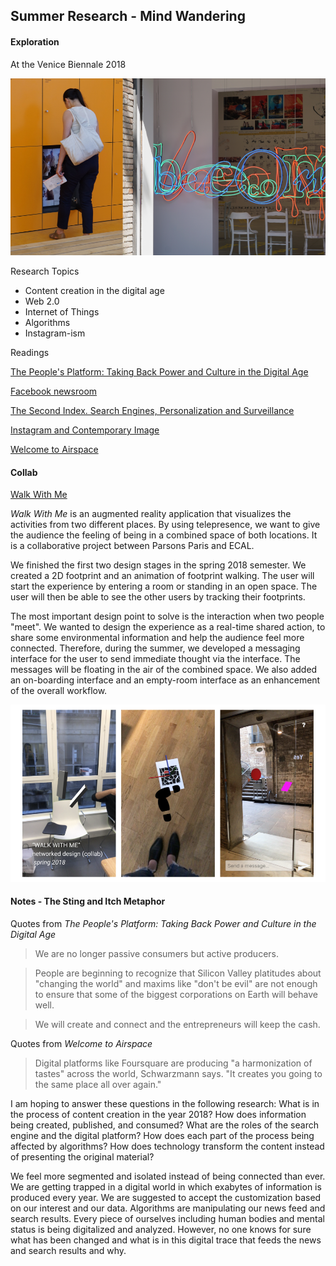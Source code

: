 ## Summer Research - Mind Wandering
#### Exploration
At the Venice Biennale 2018

![alt text](Assets/biennale.png "Biennale 2018")

Research Topics
* Content creation in the digital age
* Web 2.0
* Internet of Things
* Algorithms
* Instagram-ism

Readings

[The People's Platform: Taking Back Power and Culture in the Digital Age](https://www.amazon.com/Peoples-Platform-Taking-Culture-Digital/dp/0805093567)

[Facebook newsroom](https://newsroom.fb.com/news/2018/01/news-feed-fyi-bringing-people-closer-together/)

[The Second Index. Search Engines, Personalization and Surveillance](http://future-nonstop.org/c/609e8e4fa58aa59f8310958c4d2e4e37)

[Instagram and Contemporary Image](http://manovich.net/content/04-projects/148-instagram-and-contemporary-image/instagram_book_manovich.pdf)

[Welcome to Airspace](https://www.theverge.com/2016/8/3/12325104/airbnb-aesthetic-global-minimalism-startup-gentrification)

#### Collab 
[Walk With Me](https://github.com/nathanvogel/walk-with-me)

*Walk With Me* is an augmented reality application that visualizes the activities from two different places. By using telepresence, we want to give the audience the feeling of being in a combined space of both locations. It is a collaborative project between Parsons Paris and ECAL. 

We finished the first two design stages in the spring 2018 semester. We created a 2D footprint and an animation of footprint walking. The user will start the experience by entering a room or standing in an open space. The user will then be able to see the other users by tracking their footprints. 

The most important design point to solve is the interaction when two people "meet". We wanted to design the experience as a real-time shared action, to share some environmental information and help the audience feel more connected. Therefore, during the summer, we developed a messaging interface for the user to send immediate thought via the interface. The messages will be floating in the air of the combined space. We also added an on-boarding interface and an empty-room interface as an enhancement of the overall workflow. 

![alt text](Assets/walkwithme.png "Walk With Me")
#### Notes - The Sting and Itch Metaphor

Quotes from *The People's Platform: Taking Back Power and Culture in the Digital Age*

> We are no longer passive consumers but active producers.

> People are beginning to recognize that Silicon Valley platitudes about "changing the world" and maxims like "don't be evil" are not enough to ensure that some of the biggest corporations on Earth will behave well.

> We will create and connect and the entrepreneurs will keep the cash.

Quotes from *Welcome to Airspace*

> Digital platforms like Foursquare are producing "a harmonization of tastes" across the world, Schwarzmann says. "It creates you going to the same place all over again."

I am hoping to answer these questions in the following research: What is in the process of content creation in the year 2018? How does information being created, published, and consumed? What are the roles of the search engine and the digital platform? How does each part of the process being affected by algorithms? How does technology transform the content instead of presenting the original material? 

We feel more segmented and isolated instead of being connected than ever. We are getting trapped in a digital world in which exabytes of information is produced every year. We are suggested to accept the customization based on our interest and our data. Algorithms are manipulating our news feed and search results. Every piece of ourselves including human bodies and mental status is being digitalized and analyzed. However, no one knows for sure what has been changed and what is in this digital trace that feeds the news and search results and why.

